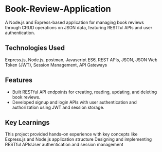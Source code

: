 # Book-Review-Application
A Node.js and Express-based application for managing book reviews through CRUD operations on JSON data, featuring RESTful APIs and user authentication.
## Technologies Used
Express.js, Node.js, postman, Javascript ES6, REST APIs, JSON, JSON Web Token (JWT), Session Management, API Gateways 
## Features
- Built RESTful API endpoints for creating, reading, updating, and deleting book reviews.
- Developed signup and login APIs with user authentication and authorization using JWT and session storage.
## Key Learnings
This project provided hands-on experience with key concepts like
Express.js and Node.js application structure
Designing and implementing RESTful APIsUser authentication and session management
